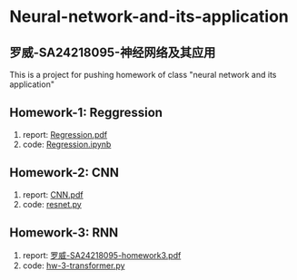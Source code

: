 # Neural-network-and-its-application

## 罗威-SA24218095-神经网络及其应用

This is a project for pushing homework of class "neural network and its application"
## Homework-1: Reggression
1. report: [Regression.pdf](https://github.com/luowei02/Neural-network-and-its-application/blob/main/HW-1-Regression/HW-1-Regression.pdf)
2. code: [Regression.ipynb](https://github.com/luowei02/Neural-network-and-its-application/blob/main/HW-1-Regression/HW-1-Regression.ipynb)

## Homework-2: CNN
1. report: [CNN.pdf](https://github.com/luowei02/Neural-network-and-its-application/blob/main/HW-2-CNN/SA24218095-%E7%BD%97%E5%A8%81-HW2-CNN.pdf)
2. code: [resnet.py](https://github.com/luowei02/Neural-network-and-its-application/blob/main/HW-2-CNN/SA24218095-%E7%BD%97%E5%A8%81-HW-2-resnet.py)

## Homework-3: RNN
1. report: [罗威-SA24218095-homework3.pdf](https://github.com/luowei02/Neural-network-and-its-application/blob/main/HW-3-RNN/%E7%BD%97%E5%A8%81-SA24218095-homework3.pdf)
2. code: [hw-3-transformer.py](https://github.com/luowei02/Neural-network-and-its-application/blob/main/HW-3-RNN/hw-3-transformer.py)
